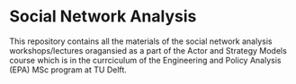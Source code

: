 # Social Network Analysis
This repository contains all the materials of the social network analysis workshops/lectures oragansied as a part of the Actor and Strategy Models course which is in the currciculum of the Engineering and Policy Analysis (EPA) MSc program at TU Delft.   

